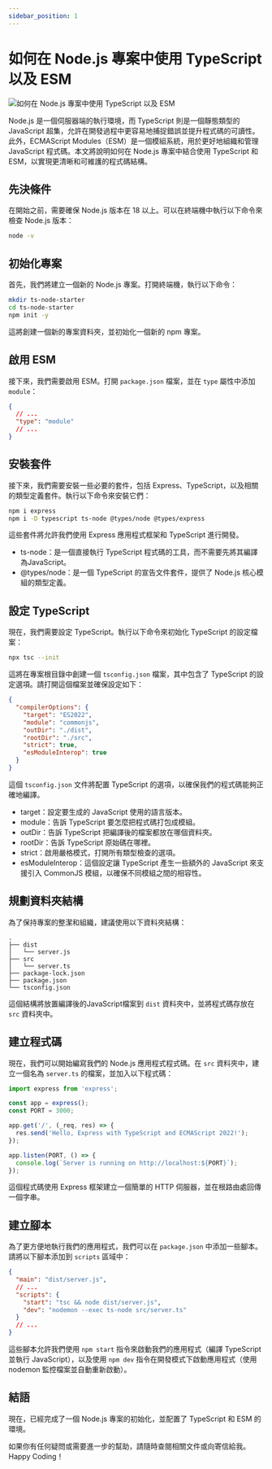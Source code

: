 ```yaml
---
sidebar_position: 1
---
```


# 如何在 Node.js 專案中使用 TypeScript 以及 ESM

![如何在 Node.js 專案中使用 TypeScript 以及 ESM](https://i.imgur.com/KLuu27M.png)

Node.js 是一個伺服器端的執行環境，而 TypeScript 則是一個靜態類型的 JavaScript 超集，允許在開發過程中更容易地捕捉錯誤並提升程式碼的可讀性。此外，ECMAScript Modules（ESM）是一個模組系統，用於更好地組織和管理 JavaScript 程式碼。本文將說明如何在 Node.js 專案中結合使用 TypeScript 和 ESM，以實現更清晰和可維護的程式碼結構。

## 先決條件

在開始之前，需要確保 Node.js 版本在 18 以上。可以在終端機中執行以下命令來檢查 Node.js 版本：

```bash
node -v
```

## 初始化專案

首先，我們將建立一個新的 Node.js 專案。打開終端機，執行以下命令：

```bash
mkdir ts-node-starter
cd ts-node-starter
npm init -y
```

這將創建一個新的專案資料夾，並初始化一個新的 npm 專案。

## 啟用 ESM

接下來，我們需要啟用 ESM。打開 `package.json` 檔案，並在 `type` 屬性中添加 `module`：

```json
{
  // ...
  "type": "module"
  // ...
}
```

## 安裝套件

接下來，我們需要安裝一些必要的套件，包括 Express、TypeScript，以及相關的類型定義套件。執行以下命令來安裝它們：

```bash
npm i express
npm i -D typescript ts-node @types/node @types/express
```

這些套件將允許我們使用 Express 應用程式框架和 TypeScript 進行開發。

- ts-node：是一個直接執行 TypeScript 程式碼的工具，而不需要先將其編譯為JavaScript。
- @types/node：是一個 TypeScript 的宣告文件套件，提供了 Node.js 核心模組的類型定義。

## 設定 TypeScript

現在，我們需要設定 TypeScript。執行以下命令來初始化 TypeScript 的設定檔案：

```bash
npx tsc --init
```

這將在專案根目錄中創建一個 `tsconfig.json` 檔案，其中包含了 TypeScript 的設定選項。請打開這個檔案並確保設定如下：

```json
{
  "compilerOptions": {
    "target": "ES2022",
    "module": "commonjs",
    "outDir": "./dist",
    "rootDir": "./src",
    "strict": true,
    "esModuleInterop": true
  }
}
```

這個 `tsconfig.json` 文件將配置 TypeScript 的選項，以確保我們的程式碼能夠正確地編譯。

- target：設定要生成的 JavaScript 使用的語言版本。
- module：告訴 TypeScript 要怎麼把程式碼打包成模組。
- outDir：告訴 TypeScript 把編譯後的檔案都放在哪個資料夾。
- rootDir：告訴 TypeScript 原始碼在哪裡。
- strict：啟用嚴格模式，打開所有類型檢查的選項。
- esModuleInterop：這個設定讓 TypeScript 產生一些額外的 JavaScript 來支援引入 CommonJS 模組，以確保不同模組之間的相容性。

## 規劃資料夾結構

為了保持專案的整潔和組織，建議使用以下資料夾結構：

```
.
├── dist
│   └── server.js
├── src
│   └── server.ts
├── package-lock.json
├── package.json
└── tsconfig.json
```

這個結構將放置編譯後的JavaScript檔案到 `dist` 資料夾中，並將程式碼存放在 `src` 資料夾中。

## 建立程式碼

現在，我們可以開始編寫我們的 Node.js 應用程式程式碼。在 `src` 資料夾中，建立一個名為 `server.ts` 的檔案，並加入以下程式碼：

```typescript
import express from 'express';

const app = express();
const PORT = 3000;

app.get('/', (_req, res) => {
  res.send('Hello, Express with TypeScript and ECMAScript 2022!');
});

app.listen(PORT, () => {
  console.log(`Server is running on http://localhost:${PORT}`);
});
```

這個程式碼使用 Express 框架建立一個簡單的 HTTP 伺服器，並在根路由處回傳一個字串。

## 建立腳本

為了更方便地執行我們的應用程式，我們可以在 `package.json` 中添加一些腳本。請將以下腳本添加到 `scripts` 區域中：

```json
{
  "main": "dist/server.js",
  // ...
  "scripts": {
    "start": "tsc && node dist/server.js",
    "dev": "nodemon --exec ts-node src/server.ts"
  }
  // ...
}
```

這些腳本允許我們使用 `npm start` 指令來啟動我們的應用程式（編譯 TypeScript 並執行 JavaScript），以及使用 `npm dev` 指令在開發模式下啟動應用程式（使用 nodemon 監控檔案並自動重新啟動）。

## 結語

現在，已經完成了一個 Node.js 專案的初始化，並配置了 TypeScript 和 ESM 的環境。

如果你有任何疑問或需要進一步的幫助，請隨時查閱相關文件或向寄信給我。Happy Coding！
